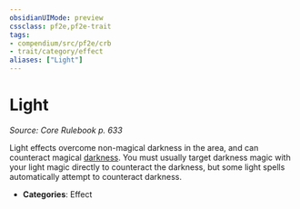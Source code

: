 ```yaml
---
obsidianUIMode: preview
cssclass: pf2e,pf2e-trait
tags:
- compendium/src/pf2e/crb
- trait/category/effect
aliases: ["Light"]
---
```

# Light  
*Source: Core Rulebook p. 633*  

Light effects overcome non-magical darkness in the area, and can counteract magical [darkness](/rules/traits/darkness.md). You must usually target darkness magic with your light magic directly to counteract the darkness, but some light spells automatically attempt to counteract darkness.

- **Categories**: Effect